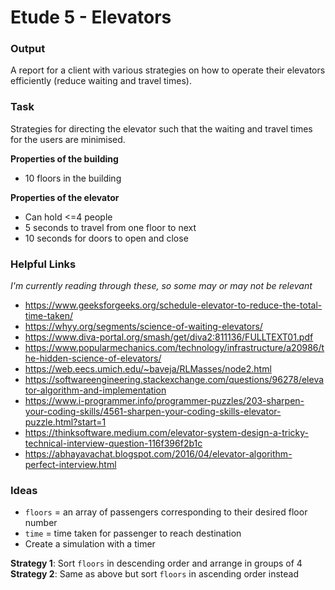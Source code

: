 # Etude 5 - Elevators

### Output
A report for a client with various strategies on how to operate their elevators efficiently (reduce waiting and travel times).

### Task
Strategies for directing the elevator such that the waiting and travel times for the users are minimised.

**Properties of the building**
- 10 floors in the building

**Properties of the elevator**
- Can hold <=4 people
- 5 seconds to travel from one floor to next
- 10 seconds for doors to open and close

### Helpful Links
*I'm currently reading through these, so some may or may not be relevant*
- https://www.geeksforgeeks.org/schedule-elevator-to-reduce-the-total-time-taken/
- https://whyy.org/segments/science-of-waiting-elevators/
- https://www.diva-portal.org/smash/get/diva2:811136/FULLTEXT01.pdf
- https://www.popularmechanics.com/technology/infrastructure/a20986/the-hidden-science-of-elevators/
- https://web.eecs.umich.edu/~baveja/RLMasses/node2.html
- https://softwareengineering.stackexchange.com/questions/96278/elevator-algorithm-and-implementation
- https://www.i-programmer.info/programmer-puzzles/203-sharpen-your-coding-skills/4561-sharpen-your-coding-skills-elevator-puzzle.html?start=1
- https://thinksoftware.medium.com/elevator-system-design-a-tricky-technical-interview-question-116f396f2b1c
- https://abhayavachat.blogspot.com/2016/04/elevator-algorithm-perfect-interview.html

### Ideas
- `floors` = an array of passengers corresponding to their desired floor number
- `time` = time taken for passenger to reach destination
- Create a simulation with a timer

**Strategy 1**: Sort `floors` in descending order and arrange in groups of 4
**Strategy 2**: Same as above but sort `floors` in ascending order instead
